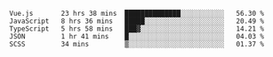 
<!--
**xy406043/xy406043** is a ✨ _special_ ✨ repository because its `README.md` (this file) appears on your GitHub profile.

Here are some ideas to get you started:

- 🔭 I’m currently working on ...
- 🌱 I’m currently learning ...
- 👯 I’m looking to collaborate on ...
- 🤔 I’m looking for help with ...
- 💬 Ask me about ...
- 📫 How to reach me: ...
- 😄 Pronouns: ...
- ⚡ Fun fact: ...
-->

<!--START_SECTION:waka-->
```text
Vue.js       23 hrs 38 mins  ██████████████░░░░░░░░░░░   56.30 % 
JavaScript   8 hrs 36 mins   █████░░░░░░░░░░░░░░░░░░░░   20.49 % 
TypeScript   5 hrs 58 mins   ███▓░░░░░░░░░░░░░░░░░░░░░   14.21 % 
JSON         1 hr 41 mins    █░░░░░░░░░░░░░░░░░░░░░░░░   04.03 % 
SCSS         34 mins         ▒░░░░░░░░░░░░░░░░░░░░░░░░   01.37 % 
```
<!--END_SECTION:waka-->
